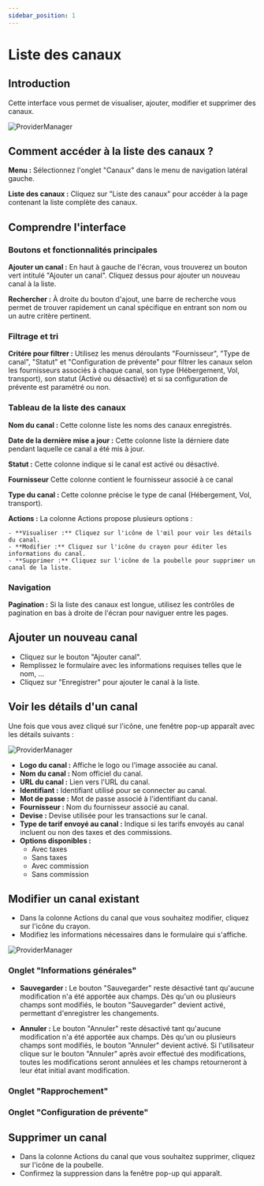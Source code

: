 ```yaml
---
sidebar_position: 1
---
```


# Liste des canaux



## Introduction

Cette interface vous permet de visualiser, ajouter, modifier et supprimer des canaux.

![ProviderManager](/img/PM/liste_canaux.png)

## Comment accéder à la liste des canaux ?

**Menu :** Sélectionnez l'onglet "Canaux" dans le menu de navigation latéral gauche.

**Liste des canaux :** Cliquez sur "Liste des canaux" pour accéder à la page contenant la liste complète des canaux.

## Comprendre l'interface

### Boutons et fonctionnalités principales 

**Ajouter un canal :** En haut à gauche de l'écran, vous trouverez un bouton vert intitulé "Ajouter un canal". Cliquez dessus pour ajouter un nouveau canal à la liste.

**Rechercher :** À droite du bouton d'ajout, une barre de recherche vous permet de trouver rapidement un canal spécifique en entrant son nom ou un autre critère pertinent.

### Filtrage et tri

**Critére pour filtrer :** Utilisez les menus déroulants "Fournisseur", "Type de canal", "Statut" et "Configuration de prévente" pour filtrer les canaux selon les fournisseurs associés à chaque canal, son type (Hébergement, Vol, transport), son statut (Activé ou désactivé) et si sa configuration de prévente est paramétré ou non.

### Tableau de la liste des canaux


**Nom du canal :** Cette colonne liste les noms des canaux enregistrés.

**Date de la dernière mise a jour :** Cette colonne liste la dérniere date pendant laquelle ce canal a été mis à jour.

**Statut :** Cette colonne indique si le canal est activé ou désactivé.

**Fournisseur** Cette colonne contient le fournisseur associé à ce canal

**Type du canal :** Cette colonne précise le type de canal (Hébergement, Vol, transport).


**Actions :** La colonne Actions propose plusieurs options :

    - **Visualiser :** Cliquez sur l'icône de l'œil pour voir les détails du canal.
    - **Modifier :** Cliquez sur l'icône du crayon pour éditer les informations du canal.
    - **Supprimer :** Cliquez sur l'icône de la poubelle pour supprimer un canal de la liste.

### Navigation

**Pagination :** Si la liste des canaux est longue, utilisez les contrôles de pagination en bas à droite de l'écran pour naviguer entre les pages.

## Ajouter un nouveau canal

- Cliquez sur le bouton "Ajouter canal".
- Remplissez le formulaire avec les informations requises telles que le nom, ...
- Cliquez sur "Enregistrer" pour ajouter le canal à la liste.

## Voir les détails d'un canal
Une fois que vous avez cliqué sur l'icône, une fenêtre pop-up apparaît avec les détails suivants :

![ProviderManager](/img/PM/résumé_canal.png)

- **Logo du canal :** Affiche le logo ou l'image associée au canal.
- **Nom du canal :** Nom officiel du canal.
- **URL du canal :** Lien vers l'URL du canal.
- **Identifiant :** Identifiant utilisé pour se connecter au canal.
- **Mot de passe :** Mot de passe associé à l'identifiant du canal.
- **Fournisseur :** Nom du fournisseur associé au canal.
- **Devise :** Devise utilisée pour les transactions sur le canal.
- **Type de tarif envoyé au canal :** Indique si les tarifs envoyés au canal incluent ou non des taxes et des commissions.
- **Options disponibles :**
    - Avec taxes
    - Sans taxes
    - Avec commission
    - Sans commission
    
## Modifier un canal existant

- Dans la colonne Actions du canal que vous souhaitez modifier, cliquez sur l'icône du crayon.
- Modifiez les informations nécessaires dans le formulaire qui s'affiche.

![ProviderManager](/img/PM/edit_fournisseur.png)

### Onglet "Informations générales"

- **Sauvegarder :** Le bouton "Sauvegarder" reste désactivé tant qu'aucune modification n'a été apportée aux champs.
Dès qu'un ou plusieurs champs sont modifiés, le bouton "Sauvegarder" devient activé, permettant d'enregistrer les changements.

- **Annuler :** Le bouton "Annuler" reste désactivé tant qu'aucune modification n'a été apportée aux champs.
Dès qu'un ou plusieurs champs sont modifiés, le bouton "Annuler" devient activé.
Si l'utilisateur clique sur le bouton "Annuler" après avoir effectué des modifications, toutes les modifications seront annulées et les champs retourneront à leur état initial avant modification.

### Onglet "Rapprochement"

### Onglet "Configuration de prévente"


## Supprimer un canal

- Dans la colonne Actions du canal que vous souhaitez supprimer, cliquez sur l'icône de la poubelle.
- Confirmez la suppression dans la fenêtre pop-up qui apparaît.